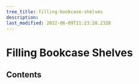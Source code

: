 ```yaml
---
tree_title: filling-bookcase-shelves
description: 
last_modified: 2022-06-09T21:23:28.2328
---
```


# Filling Bookcase Shelves

## Contents
